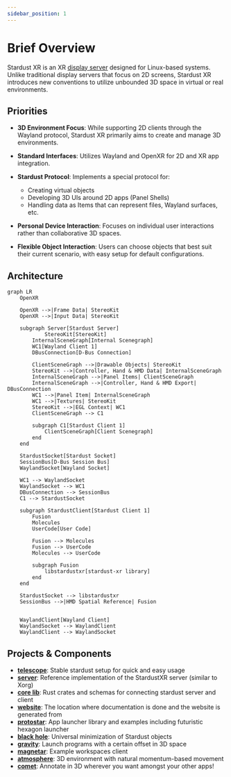 ```yaml
---
sidebar_position: 1
---
```


# Brief Overview

Stardust XR is an XR [display server](https://itsfoss.com/display-server) designed for Linux-based systems<!-- (possibly most unix-based too, but untested)-->.<br/>
Unlike traditional display servers that focus on 2D screens, Stardust XR introduces new conventions to utilize unbounded 3D space in virtual or real environments.

## Priorities

- **3D Environment Focus**: While supporting 2D clients through the Wayland protocol, Stardust XR primarily aims to create and manage 3D environments.

- **Standard Interfaces**: Utilizes Wayland and OpenXR for 2D and XR app integration.

- **Stardust Protocol**: Implements a special protocol for:
  - Creating virtual objects
  - Developing 3D UIs around 2D apps (Panel Shells)
  - Handling data as Items that can represent files, Wayland surfaces, etc.

- **Personal Device Interaction**: Focuses on individual user interactions rather than collaborative 3D spaces.

- **Flexible Object Interaction**: Users can choose objects that best suit their current scenario, with easy setup for default configurations.

## Architecture

```mermaid
graph LR
    OpenXR

    OpenXR -->|Frame Data| StereoKit
    OpenXR -->|Input Data| StereoKit

    subgraph Server[Stardust Server]
    		StereoKit[StereoKit]
        InternalSceneGraph[Internal Scenegraph]
        WC1[Wayland Client 1]
        DBusConnection[D-Bus Connection]

        ClientSceneGraph -->|Drawable Objects| StereoKit
        StereoKit -->|Controller, Hand & HMD Data| InternalSceneGraph
        InternalSceneGraph -->|Panel Items| ClientSceneGraph
        InternalSceneGraph -->|Controller, Hand & HMD Export| DBusConnection
        WC1 -->|Panel Item| InternalSceneGraph
        WC1 -->|Textures| StereoKit
        StereoKit -->|EGL Context| WC1
        ClientSceneGraph --> C1

        subgraph C1[Stardust Client 1]
        	ClientSceneGraph[Client Scenegraph]
        end
    end

    StardustSocket[Stardust Socket]
    SessionBus[D-Bus Session Bus]
    WaylandSocket[Wayland Socket]

    WC1 --> WaylandSocket
    WaylandSocket --> WC1
    DBusConnection --> SessionBus
    C1 --> StardustSocket

    subgraph StardustClient[Stardust Client 1]
        Fusion
        Molecules
        UserCode[User Code]

        Fusion --> Molecules
        Fusion --> UserCode
        Molecules --> UserCode

        subgraph Fusion
            libstardustxr[stardust-xr library]
        end
    end

    StardustSocket --> libstardustxr
    SessionBus -->|HMD Spatial Reference| Fusion


    WaylandClient[Wayland Client]
    WaylandSocket --> WaylandClient
    WaylandClient --> WaylandSocket
```

## Projects & Components

- [**telescope**](https://github.com/StardustXR/telescope): Stable stardust setup for quick and easy usage
- [**server**](https://github.com/StardustXR/server): Reference implementation of the StardustXR server (similar to Xorg)
- [**core lib**](https://github.com/StardustXR/core): Rust crates and schemas for connecting stardust server and client
- [**website**](https://github.com/StardustXR/website): The location where documentation is done and the website is generated from
- [**protostar**](https://github.com/StardustXR/protostar): App launcher library and examples including futuristic hexagon launcher
- [**black hole**](https://github.com/StardustXR/black-hole): Universal minimization of Stardust objects
- [**gravity**](https://github.com/StardustXR/gravity): Launch programs with a certain offset in 3D space
- [**magnetar**](https://github.com/StardustXR/magnetar): Example workspaces client
- [**atmosphere**](https://github.com/StardustXR/atmosphere): 3D environment with natural momentum-based movement
- [**comet**](https://github.com/StardustXR/comet): Annotate in 3D wherever you want amongst your other apps!
